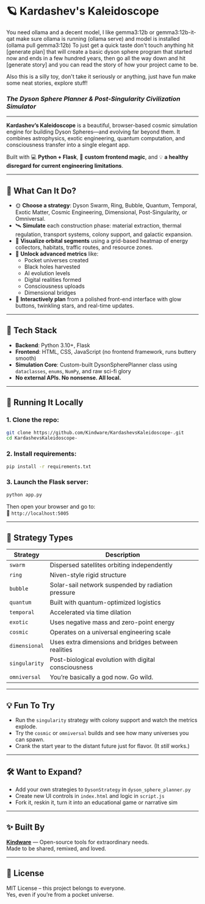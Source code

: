 # 🪐 Kardashev's Kaleidoscope

You need ollama and a decent model, I like gemma3:12b or gemma3:12b-it-qat make sure ollama is running (ollama serve) and model is installed (ollama pull gemma3:12b)
To just get a quick taste don't touch anything hit [generate plan] that will create a basic dyson sphere program that started now and ends in a few hundred years, then go all the way down and hit [generate story]
and you can read the story of how your project came to be.  

Also this is a silly toy, don't take it seriously or anything, just have fun make some neat stories, explore stuff!

### *The Dyson Sphere Planner & Post-Singularity Civilization Simulator*

---

**Kardashev’s Kaleidoscope** is a beautiful, browser-based cosmic simulation engine for building Dyson Spheres—and evolving far beyond them. It combines astrophysics, exotic engineering, quantum computation, and consciousness transfer into a single elegant app.

Built with 💻 **Python + Flask**, 🎨 **custom frontend magic**, and 💡 **a healthy disregard for current engineering limitations**.

---

## 🌌 What Can It Do?

- 🌞 **Choose a strategy**: Dyson Swarm, Ring, Bubble, Quantum, Temporal, Exotic Matter, Cosmic Engineering, Dimensional, Post-Singularity, or Omniversal.
- 🛰 **Simulate** each construction phase: material extraction, thermal regulation, transport systems, colony support, and galactic expansion.
- 🔢 **Visualize orbital segments** using a grid-based heatmap of energy collectors, habitats, traffic routes, and resource zones.
- 🧠 **Unlock advanced metrics** like:
  - Pocket universes created  
  - Black holes harvested  
  - AI evolution levels  
  - Digital realities formed  
  - Consciousness uploads  
  - Dimensional bridges  
- 🧭 **Interactively plan** from a polished front-end interface with glow buttons, twinkling stars, and real-time updates.

---

## 🧰 Tech Stack

- **Backend**: Python 3.10+, Flask  
- **Frontend**: HTML, CSS, JavaScript (no frontend framework, runs buttery smooth)  
- **Simulation Core**: Custom-built DysonSpherePlanner class using `dataclasses`, `enums`, `NumPy`, and raw sci-fi glory  
- **No external APIs. No nonsense. All local.**

---

## 🚀 Running It Locally

### 1. Clone the repo:

```bash
git clone https://github.com/Kindware/KardashevsKaleidoscope-.git
cd KardashevsKaleidoscope-
```

### 2. Install requirements:

```bash
pip install -r requirements.txt
```

### 3. Launch the Flask server:

```bash
python app.py
```

Then open your browser and go to:  
📡 `http://localhost:5005`

---

## 🧠 Strategy Types

| Strategy      | Description |
|---------------|-------------|
| `swarm`       | Dispersed satellites orbiting independently  
| `ring`        | Niven-style rigid structure  
| `bubble`      | Solar-sail network suspended by radiation pressure  
| `quantum`     | Built with quantum-optimized logistics  
| `temporal`    | Accelerated via time dilation  
| `exotic`      | Uses negative mass and zero-point energy  
| `cosmic`      | Operates on a universal engineering scale  
| `dimensional` | Uses extra dimensions and bridges between realities  
| `singularity` | Post-biological evolution with digital consciousness  
| `omniversal`  | You’re basically a god now. Go wild.  

---

## 💡 Fun To Try

- Run the `singularity` strategy with colony support and watch the metrics explode.
- Try the `cosmic` or `omniversal` builds and see how many universes you can spawn.
- Crank the start year to the distant future just for flavor. (It *still* works.)

---

## 🛠 Want to Expand?

- Add your own strategies to `DysonStrategy` in `dyson_sphere_planner.py`
- Create new UI controls in `index.html` and logic in `script.js`
- Fork it, reskin it, turn it into an educational game or narrative sim

---

## ✨ Built By

**[Kindware](https://kindware.ca)** — Open-source tools for extraordinary needs.  
Made to be shared, remixed, and loved.

---

## 📜 License

MIT License – this project belongs to everyone.  
Yes, even if you’re from a pocket universe.
